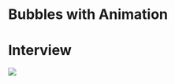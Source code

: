 <h1>Bubbles with Animation</h1>

<h1>Interview</h1>

![](images/İsimsiz%20video%20‐%20Clipchamp%20ile%20yapıldı%20(13).gif)
